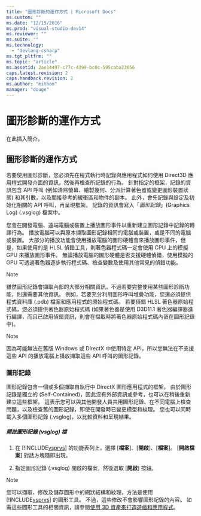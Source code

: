 ```yaml
---
title: "圖形診斷的運作方式 | Microsoft Docs"
ms.custom: ""
ms.date: "12/15/2016"
ms.prod: "visual-studio-dev14"
ms.reviewer: ""
ms.suite: ""
ms.technology: 
  - "devlang-csharp"
ms.tgt_pltfrm: ""
ms.topic: "article"
ms.assetid: 2ae14497-c77c-4399-bc0c-595caba23656
caps.latest.revision: 2
caps.handback.revision: 2
ms.author: "mithom"
manager: "douge"
---
```

# 圖形診斷的運作方式
在此插入簡介。  
  
## 圖形診斷的運作方式  
 若要使用圖形診斷，您必須先在程式執行時記錄與應用程式如何使用 Direct3D 應用程式開發介面的資訊，然後再檢查所記錄的行為。  針對指定的框架，記錄的資訊包含 API 呼叫 \(例如清除螢幕、繪製幾何、分派計算著色器或變更圖形裝置狀態\) 和其引數，以及間接參考的緩衝區和物件的副本。  此外，會先記錄與設定及初始化相關的 API 呼叫，再呈現框架。  記錄的資訊會寫入「*圖形記錄*」\(Graphics Log\) \(.vsglog\) 檔案中。  
  
 您會在開發電腦、遠端電腦或裝置上播放圖形事件以重新建立圖形記錄中記錄的轉譯行為。  播放電腦可以與原本擷取圖形記錄相同的電腦或裝置，或是不同的電腦或裝置。  大部分的播放功能會使用播放電腦的圖形硬體會來播放圖形事件，但是，如果使用的是 HLSL 偵錯工具，則著色器程式碼一定會使用 CPU 上的模擬 GPU 來播放圖形事件。  無論播放電腦的圖形硬體是否支援硬體偵錯，使用模擬的 GPU 可透過著色器逐步執行程式碼、檢查變數及使用其他常見的偵錯功能。  
  
> [!NOTE]
>  雖然圖形記錄會擷取內部的大部分相關資訊，不過若要完整使用某些圖形診斷功能，則還需要其他資訊。  例如，若要充分利用圖形呼叫堆疊功能，您還必須提供程式資料庫 \(.pdb\) 檔案和應用程式的原始程式碼。  若要偵錯 HLSL 著色器原始程式碼，您必須提供著色器原始程式碼  \(如果著色器是使用 D3D11.1 著色器編譯器進行編譯，而且已啟用偵錯資訊，則會在擷取時將著色器原始程式碼內嵌在圖形記錄中\)。  
  
> [!NOTE]
>  因為可能無法在舊版 Windows 或 DirectX 中使用特定 API，所以您無法在不支援這些 API 的播放電腦上播放擷取這些 API 呼叫的圖形記錄。  
  
### 圖形記錄  
 圖形記錄包含一個或多個擷取自執行中 DirectX 圖形應用程式的框架。  由於圖形記錄是獨立的 \(Self\-Contained\)，因此沒有外部資訊或參考，也可以在稍後重新建立這些框架。  這表示您可以與其他開發人員共用圖形記錄、在不同電腦上檢查問題，以及檢查舊的圖形記錄，即使在開發時已變更模型和紋理。  您也可以同時載入多個圖形記錄 \(.vsglog\)，以比較資料和呈現結果。  
  
##### 開啟圖形記錄 \(vsglog\) 檔  
  
1.  在 [!INCLUDE[vsprvs](../assembler/masm/includes/vsprvs_md.md)] 的功能表列上，選擇 \[**檔案**\]、\[**開啟**\]、\[**檔案**\]。  \[**開啟檔案**\] 對話方塊隨即出現。  
  
2.  指定圖形記錄 \(.vsglog\) 開啟的檔案，然後選取 \[**開啟**\] 按鈕。  
  
> [!NOTE]
>  您可以擷取、修改及儲存圖形中的網狀結構和紋理，方法是使用 [!INCLUDE[vsprvs](../assembler/masm/includes/vsprvs_md.md)] 的圖形工具。  不過，這些修改不會影響圖形記錄的內容。  如需這些圖形工具的相關資訊，請參閱[使用 3D 資產來打造遊戲和應用程式](../Topic/Working%20with%203-D%20Assets%20for%20Games%20and%20Apps.md)。